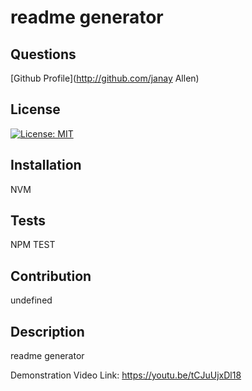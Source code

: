 # readme generator

## Questions
[Github Profile](http://github.com/janay Allen)

## License
[![License: MIT](https://img.shields.io/badge/License-MIT-yellow.svg)](https://opensource.org/licenses/MIT)
## Installation
NVM
## Tests
NPM TEST
## Contribution
undefined
## Description
readme generator

Demonstration Video Link:
https://youtu.be/tCJuUjxDl18


